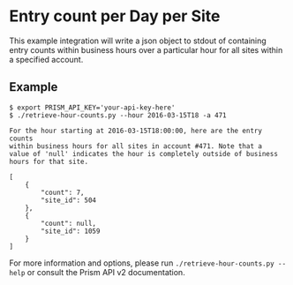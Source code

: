 # Entry count per Day per Site

This example integration will write a json object to stdout of containing
entry counts within business hours over a particular hour for all sites
within a specified account.

## Example

```
$ export PRISM_API_KEY='your-api-key-here'
$ ./retrieve-hour-counts.py --hour 2016-03-15T18 -a 471

For the hour starting at 2016-03-15T18:00:00, here are the entry counts
within business hours for all sites in account #471. Note that a
value of 'null' indicates the hour is completely outside of business
hours for that site.

[
    {
        "count": 7,
        "site_id": 504
    },
    {
        "count": null,
        "site_id": 1059
    }
]
```

For more information and options, please run `./retrieve-hour-counts.py --help`
or consult the Prism API v2 documentation.
